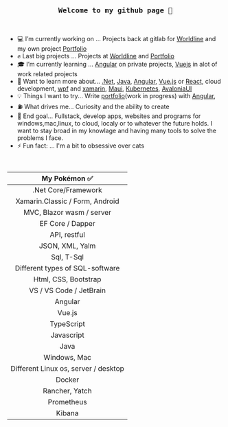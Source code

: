 <br/>

<h3 align="center"><pre>Welcome to my github page 🖖</pre></h3>

<br/>
    
- 💻 I’m currently working on ... Projects back at gitlab for [Worldline](https://worldline.com) and my own project [Portfolio](https://github.com/Carpenteri1/Portfolio)
- ✊ Last big projects ... Projects at [Worldline](https://worldline.com) and [Portfolio](https://github.com/Carpenteri1/Portfolio)
- 🎓 I’m currently learning ... [Angular](https://angular.io) on private projects, [Vuejs](https://vuejs.org/) in alot of work related projects
- 📖 Want to learn more about... [.Net](https://dotnet.microsoft.com/), [Java](https://docs.oracle.com/en/java/), [Angular](https://angular.io/), [Vue.js](https://vuejs.org/) or [React](https://reactjs.org/), cloud development, [wpf](https://docs.microsoft.com/en-us/visualstudio/designers/getting-started-with-wpf?view=vs-2019) and [xamarin](https://dotnet.microsoft.com/apps/xamarin), [Maui](https://dotnet.microsoft.com/en-us/apps/maui), [Kubernetes](https://kubernetes.io), [AvaloniaUI](https://avaloniaui.net)
- 💡 Things I want to try... Write [portfolio](https://github.com/Carpenteri1/Portfolio)(work in progress) with [Angular](https://angular.io/),
- ⛽   What drives me... Curiosity and the ability to create
- 👑 End goal... Fullstack, develop apps, websites and programs for windows,mac,linux, to cloud, localy or to whatever the future holds. I want to stay broad in my knowlage and having many tools to solve the problems I face. 
- ⚡ Fun fact: ... I'm a bit to obsessive over cats    

<br/>
    
| My Pokémon :white_check_mark:         |
|:--------------------:|  
| .Net Core/Framework  |
| Xamarin.Classic / Form, Android |
| MVC, Blazor wasm / server   | 
| EF Core / Dapper | 
| API, restful    |
| JSON, XML, Yalm |
| Sql, T-Sql            |
| Different types of SQL-software          |
| Html, CSS, Bootstrap  | 
| VS / VS Code / JetBrain | 
| Angular |
| Vue.js |
| TypeScript |
| Javascript |
| Java |
| Windows, Mac    |
| Different Linux os, server / desktop | 
| Docker    |
| Rancher, Yatch    |
| Prometheus |
| Kibana |




